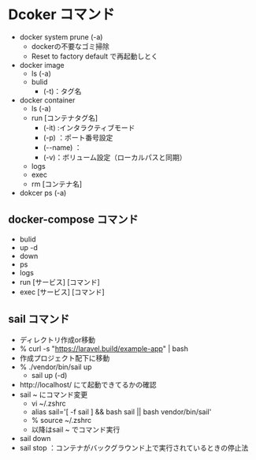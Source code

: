 # Dcoker コマンド

- docker system prune (-a)
    - dockerの不要なゴミ掃除
    - Reset to factory default で再起動しとく
- docker image
  - ls (-a)
  - bulid 
    - (-t)：タグ名
- docker container
  - ls (-a)
  - run [コンテナタグ名]
    - (-it) :インタラクティブモード
    - (-p) ：ポート番号設定
    - (--name) ：
    - (-v)：ボリューム設定（ローカルパスと同期）
  - logs
  - exec
  - rm [コンテナ名]
- dokcer ps (-a)

## docker-compose コマンド
- bulid
- up -d
- down
- ps
- logs
- run [サービス] [コマンド]
- exec [サービス] [コマンド]

## sail コマンド
- ディレクトリ作成or移動
- % curl -s "https://laravel.build/example-app" | bash
- 作成プロジェクト配下に移動
- % ./vendor/bin/sail up
  - sail up (-d)
- http://localhost/ にて起動できてるかの確認
- sail ~ にコマンド変更
  - vi ~/.zshrc
  - alias sail='[ -f sail ] && bash sail || bash vendor/bin/sail' 
  - % source ~/.zshrc
  - 以降はsail ~ でコマンド実行
- sail down
- sail stop ：コンテナがバックグラウンド上で実行されているときの停止法